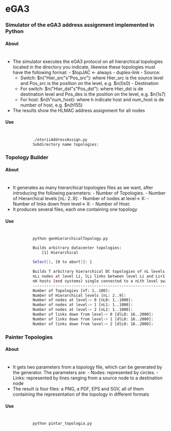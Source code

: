 # eGA3
### Simulator of the eGA3 address assignment implemented in Python
#### About
#
   * The simulator executes the eGA3 protocol on all hierarchical topologies located in the directory you indicate, likewise these topologies must have the following format:
    - $topJAC <- always
    - duplex-link 
    - Source:
      - Switch: $n("Hier_src"s"Pos_src"): where Hier_src is the source level and Pos_src is the position on the level, e.g. $n(0s0)
    - Destination
      - For switch: $n("Hier_dst"s"Pos_dst"): where Hier_dst is de destination level and Pos_des is the position on the level, e.g. $n(1s7)
      - For host: $n(h"num_host): where h indicate host and num_host is de number of host, e.g. $n(h155)
   * The results show the HLMAC address assignment for all nodes

#### Use
#
```sh
            ./etoriiAddressAssign.py
            Subdirectory name topologies:
```
### Topology Builder
#### About
#
   * It generates as many hierarchical topologies files as we want, after introducing the following parameters: 
    - Number of Topologies.
    - Number of Hierarchical levels [nL: 2..9]:
    - Number of nodes at level-> X: 
    - Number of links down from level-> X:
    - Number of Host:
   * It produces several files, each one containing one topology

#### Use
#
```sh
            python genHierarchicalTopology.py   

            Builds arbitrary datacenter topologies:
                [1] Hierarchical
            
            Select[1, [0 to abort]]: 1 
            
            Builds T arbitrary hierarchical DC topologies of nL levels of switches,
            nLi nodes at level Li, lLi links between level Li and Li+1
            nH hosts (end systems) single connected to a nLth level switch
            -----------------------------------------------------------------------
            Number of Topologies [nT: 1..100]: 
            Number of Hierarchical levels [nL: 2..9]: 
            Number of nodes at level-> 0 [nL0: 1..1000]: 
            Number of nodes at level-> 1 [nL1: 1..1000]: 
            Number of nodes at level-> 2 [nL2: 1..1000]: 
            Number of links down from level-> 0 [dlL0: 16..2000]:
            Number of links down from level-> 1 [dlL0: 16..2000]:
            Number of links down from level-> 2 [dlL0: 16..2000]:
```
### Painter Topologies
#### About
#
   * It gets two parameters from a topology file, which can be generated by the generator. The parameters are:
    - Nodes: represented by circles.
    - Links: represented by lines ranging from a source node to a destination node
   * The result is four files: a PNG, a PDF, EPS and SGV, all of them containing the representation of the topology in different formats

#### Use
#
```sh
            python pintar_topologia.py 
```
